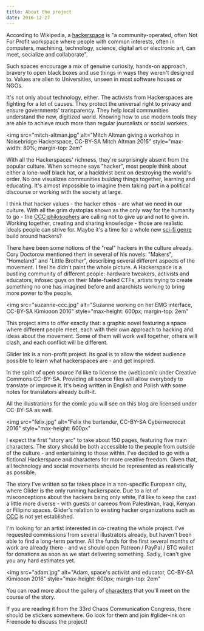 ```yaml
---
title: About the project
date: 2016-12-27
---
```


According to Wikipedia, a [hackerspace](https://en.wikipedia.org/wiki/Hackerspace) is "a community-operated, often Not For Profit workspace where people with common interests, often in computers, machining, technology, science, digital art or electronic art, can meet, socialize and collaborate".

Such spaces encourage a mix of genuine curiosity, hands-on approach, bravery to open black boxes and use things in ways they weren't designed to. Values are alien to Universities, unseen in most software houses or NGOs. 

It's not only about technology, either. The activists from Hackerspaces are fighting for a lot of causes. They protect the universal right to privacy and ensure governments' transparency.  They help local communities understand the new, digitized world. Knowing how to use modern tools they are able to achieve much more than regular journalists or social workers.

<img
    src="mitch-altman.jpg" 
    alt="Mitch Altman giving a workshop in Noisebridge Hackerspace, CC-BY-SA Mitch Altman 2015"
    style="max-width: 80%; margin-top: 2em"
>

With all the Hackerspaces' richness, they're surprisingly absent from the popular culture. When someone says "hacker", most people think about either a lone-wolf black hat, or a hacktivist bent on destroying the world's order. No one visualizes communities _building_ things together, learning and educating. It's almost impossible to imagine them taking part in a political discourse or working with the society at large.

I think that hacker values - the hacker ethos - are what we need in our culture. With all the grim dystopias shown as the only way for the humanity to go - the [CCC philosophers](https://media.ccc.de/v/32c3-7501-ten_years_after_we_lost_the_war) are calling not to give up and not to give in. Working together, creating and sharing knowledge - those are realistic ideals people can strive for. Maybe it's a time for a whole new [sci-fi genre](http://hieroglyph.asu.edu/2014/09/solarpunk-notes-toward-a-manifesto/) build around hackers?

There have been some notions of the "real" hackers in the culture already. Cory Doctorow mentioned them in several of his novels: "Makers", "Homeland" and "Little Brother", describing several different aspects of the movement. I feel he didn't paint the whole picture. A Hackerspace is a bustling community of different people: hardware tweakers, activists and educators, infosec guys on their Mate-fueled CTFs, artists trying to create something no one has imagined before and anarchists working to bring more power to the people.

<img
    src="suzanne-ccc.jpg" 
    alt="Suzanne working on her EMG interface, CC-BY-SA Kimiooon 2016"
    style="max-height: 600px; margin-top: 2em"
>

This project aims to offer exactly that: a graphic novel featuring a space where different people meet, each with their own approach to hacking and ideas about the movement. Some of them will work well together, others will clash, and each conflict will be different.

Glider Ink is a non-profit project. Its goal is to allow the widest audience possible to learn what hackerspaces are - and get inspired. 

In the spirit of open source I'd like to license the (web)comic under Creative Commons CC-BY-SA. Providing all source files will allow everybody to translate or improve it. It's being written in English and Polish with some notes for translators already built-it.

All the illustrations for the comic you will see on this blog are licensed under CC-BY-SA as well.

<img
    src="felix.jpg" 
    alt="Felix the bartender, CC-BY-SA Cybernecrocat 2016"
    style="max-height: 600px"
>

I expect the first "story arc" to take about 150 pages, featuring five main characters. The story should be both accessible to the people from outside of the culture - and entertaining to those within. I've decided to go with a fictional Hackerspace and characters for more creative freedom. Given that,  all technology and social movements should be represented as realistically as possible.

The story I've written so far takes place in a non-specific European city, where Glider is the only running hackerspace. Due to a lot of misconceptions about the hackers being only white, I'd like to keep the cast a little more diverse - with guests or cameos from Palestinian, Iraqi, Kenyan or Filipino spaces. Glider's relation to existing hacker organizations such as [CCC](https://en.wikipedia.org/wiki/Chaos_Computer_Club) is not yet established.

I'm looking for an artist interested in co-creating the whole project. I've requested commissions from several illustrators already, but haven't been able to find a long-term partner. All the funds for the first several months of work are already there - and we should open Patreon / PayPal / BTC wallet for donations as soon as we start delivering something. Sadly, I can't give you any hard estimates yet.

<img
    src="adam.jpg" 
    alt="Adam, space's activist and educator, CC-BY-SA Kimiooon 2016"
    style="max-height: 600px; margin-top: 2em"
>

You can read more about the gallery of [characters](/characters) that you'll meet on the course of the story.

If you are reading it from the 33rd Chaos Communication Congress, there should be stickers somewhere. Go look for them and join #glider-ink on Freenode to discuss the project!
